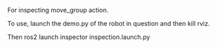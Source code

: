 For inspecting move_group action.

To use, launch the demo.py of the robot in question and then kill rviz.


Then ros2 launch inspector inspection.launch.py
